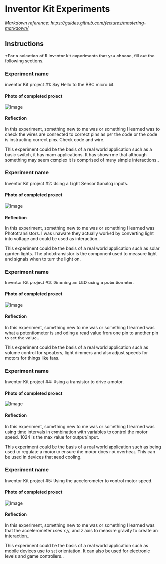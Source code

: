 # Inventor Kit Experiments

*Markdown reference: https://guides.github.com/features/mastering-markdown/*

## Instructions ##

*For a selection of 5 inventor kit experiments that you choose, fill out the following sections.

### Experiment name ###

inventor Kit project #1: Say Hello to the BBC micro:bit.

#### Photo of completed project ####

![Image](Task1.jpg)


#### Reflection ####

In this experiment, something new to me was or something I learned was to check the wires are connected to correct pins as per the code or the code is instructing correct pins. Check code and wire.

This experiment could be the basis of a real world application such as a basic switch, it has many applications. It has shown me that although something may seem complex it is comprised of many simple interactions..

### Experiment name ###

Inventor Kit project #2: Using a Light Sensor &analog inputs.

#### Photo of completed project ####

![Image](Task2.jpg)


#### Reflection ####

In this experiment, something new to me was or something I learned was Phototransistors. I was unaware they actually worked by converting light into voltage and could be used as interaction..

This experiment could be the basis of a real world application such as solar garden lights. The phototransistor is the component used to measure light and signals when to turn the light on.

### Experiment name ###

Inventor Kit project #3: Dimming an LED using a potentiometer.

#### Photo of completed project ####

![Image](Task3.jpg)


#### Reflection ####

In this experiment, something new to me was or something I learned was what a potentiometer is and oding a read value from one pin to another pin to set the value..

This experiment could be the basis of a real world application such as volume control for speakers, light dimmers and also adjust speeds for motors for things like fans.

### Experiment name ###

Inventor Kit project #4: Using a transistor to drive a motor.

#### Photo of completed project ####

![Image](Task4.jpg)


#### Reflection ####

In this experiment, something new to me was or something I learned was using time intervals in combination with variables to control the motor speed. 1024 is the max value for output/input.

This experiment could be the basis of a real world application such as being used to regulate a motor to ensure the motor does not overheat. This can be used in devices that need cooling.  

### Experiment name ###

Inventor Kit project #5: Using the accelerometer to control motor speed.

#### Photo of completed project ####

![Image](Task5.jpg)


#### Reflection ####

In this experiment, something new to me was or something I learned was that the accelerometer uses x,y, and z axis to measure gravity to create an interaction..

This experiment could be the basis of a real world application such as mobile devices use to set orientation. It can also be used for electronic levels and game controllers..

